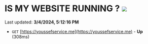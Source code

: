 # IS MY WEBSITE RUNNING ? [![](https://img.shields.io/static/v1?label=Sponsor&message=%E2%9D%A4&logo=GitHub&color=%23fe8e86)](https://github.com/sponsors/<username>)

Last updated: **3/4/2024, 5:12:16 PM**

- `GET` [https://youssefservice.me](https://youssefservice.me) - **Up** (308ms)
